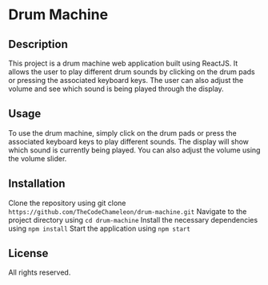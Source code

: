 # Drum Machine

## Description
This project is a drum machine web application built using ReactJS. It allows the user to play different drum sounds by clicking on the drum pads or pressing the associated keyboard keys. The user can also adjust the volume and see which sound is being played through the display.

## Usage
To use the drum machine, simply click on the drum pads or press the associated keyboard keys to play different sounds. The display will show which sound is currently being played. You can also adjust the volume using the volume slider.

## Installation
Clone the repository using git clone `https://github.com/TheCodeChameleon/drum-machine.git`
Navigate to the project directory using `cd drum-machine`
Install the necessary dependencies using `npm install`
Start the application using `npm start`

## License
All rights reserved.

